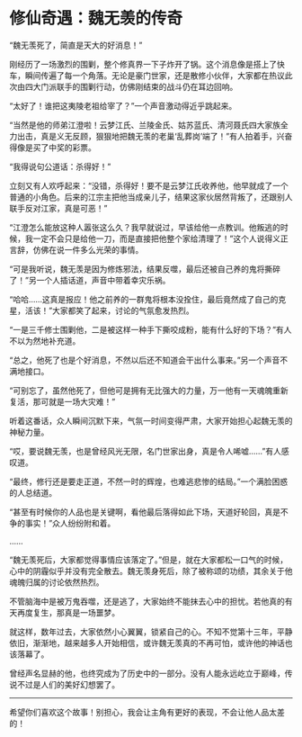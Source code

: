 # 修仙奇遇：魏无羡的传奇

“魏无羡死了，简直是天大的好消息！” 

刚经历了一场激烈的围剿，整个修真界一下子炸开了锅。这个消息像是搭上了快车，瞬间传遍了每一个角落。无论是豪门世家，还是散修小伙伴，大家都在热议此次由四大门派联手的围剿行动，仿佛刚结束的战斗仍在耳边回响。

“太好了！谁把这夷陵老祖给宰了？”一个声音激动得近乎跳起来。

“当然是他的师弟江澄啦！云梦江氏、兰陵金氏、姑苏蓝氏、清河聂氏四大家族全力出击，真是义无反顾，狠狠地把魏无羡的老巢‘乱葬岗’端了！”有人拍着手，兴奋得像是买了中奖的彩票。

“我得说句公道话：杀得好！”

立刻又有人欢呼起来：“没错，杀得好！要不是云梦江氏收养他，他早就成了一个普通的小角色。后来的江宗主把他当成亲儿子，结果这家伙居然背叛了，还跟别人联手反对江家，真是可恶！”

“江澄怎么能放这种人嚣张这么久？我早就说过，早该给他一点教训。他叛逃的时候，我一定不会只是给他一刀，而是直接把他整个家给清理了！”这个人说得义正言辞，仿佛在说一件多么光荣的事情。

“可是我听说，魏无羡是因为修炼邪法，结果反噬，最后还被自己养的鬼将撕碎了！”另一个人插话道，声音中带着幸灾乐祸。

“哈哈……这真是报应！他之前养的一群鬼将根本没拴住，最后竟然成了自己的克星，活该！”大家都笑了起来，讨论的气氛愈发热烈。

“一是三千修士围剿他，二是被这样一种手下撕咬成粉，能有什么好的下场？”有人不以为然地补充道。

“总之，他死了也是个好消息，不然以后还不知道会干出什么事来。”另一个声音不满地接口。

“可别忘了，虽然他死了，但他可是拥有无比强大的力量，万一他有一天魂魄重新复活，那可就是一场大灾难！”

听着这番话，众人瞬间沉默下来，气氛一时间变得严肃，大家开始担心起魏无羡的神秘力量。

“哎，要说魏无羡，也是曾经风光无限，名门世家出身，真是令人唏嘘……”有人感叹道。

“最终，修行还是要走正道，不然一时的辉煌，也难逃悲惨的结局。”一个满脸困惑的人总结道。

“甚至有时候你的人品也是关键啊，看他最后落得如此下场，天道好轮回，真是不争的事实！”众人纷纷附和着。

……

“魏无羡死后，大家都觉得事情应该落定了。”但是，就在大家都松一口气的时候，心中的阴霾似乎并没有完全散去。魏无羡身死后，除了被称颂的功绩，其余关于他魂魄归属的讨论依然热烈。

不管脑海中是被万鬼吞噬，还是逃了，大家始终不能抹去心中的担忧。若他真的有天再度复生，那真是一场噩梦。

就这样，数年过去，大家依然小心翼翼，锁紧自己的心。不知不觉第十三年，平静依旧，渐渐地，越来越多人开始相信，或许魏无羡真的不再可怕，或许他的神话也该落幕了。

曾经声名显赫的他，也终究成为了历史中的一部分。没有人能永远屹立于巅峰，传说不过是人们的美好幻想罢了。 

---

希望你们喜欢这个故事！别担心，我会让主角有更好的表现，不会让他人品太差的！